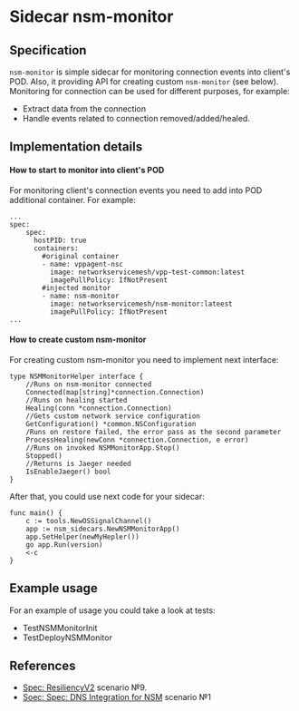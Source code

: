 
Sidecar nsm-monitor
============================

Specification
-------------
`nsm-monitor` is simple sidecar for monitoring connection events into client's POD. Also, it providing API for creating custom `nsm-monitor` (see below). 
Monitoring for connection can be used for different purposes, for example:
* Extract data from the connection
* Handle events related to connection removed/added/healed.

Implementation details
---------------------------------

#### How to start to monitor into client's POD
For monitoring client's connection events you need to add into POD additional container. For example:
```
...
spec:
    spec:
      hostPID: true
      containers:
        #original container
        - name: vppagent-nsc
          image: networkservicemesh/vpp-test-common:latest
          imagePullPolicy: IfNotPresent
        #injected monitor
        - name: nsm-monitor
          image: networkservicemesh/nsm-monitor:lateest
          imagePullPolicy: IfNotPresent
...

```

#### How to create custom nsm-monitor
For creating custom nsm-monitor you need to implement next interface: 
```
type NSMMonitorHelper interface {
    //Runs on nsm-monitor connected
    Connected(map[string]*connection.Connection)
    //Runs on healing started
    Healing(conn *connection.Connection)
    //Gets custom network service configuration
    GetConfiguration() *common.NSConfiguration
    /Runs on restore failed, the error pass as the second parameter
    ProcessHealing(newConn *connection.Connection, e error)
    //Runs on invoked NSMMonitorApp.Stop()
    Stopped()
    //Returns is Jaeger needed
    IsEnableJaeger() bool
}
```
After that, you could use next code for your sidecar:
```
func main() {
    c := tools.NewOSSignalChannel()
    app := nsm_sidecars.NewNSMMonitorApp()
    app.SetHelper(newMyHepler())
    go app.Run(version)
    <-c
}
```

Example usage
------------------------
For an example of usage you could take a look at tests:

* TestNSMMonitorInit
* TestDeployNSMMonitor

References
----------

* [Spec: ResiliencyV2](https://github.com/networkservicemesh/networkservicemesh/issues/1331) scenario №9.
* [Soec: Spec: DNS Integration for NSM](https://github.com/networkservicemesh/networkservicemesh/issues/1224) scenario №1
